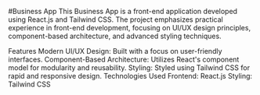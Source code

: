 #Business App
This Business App is a front-end application developed using React.js and Tailwind CSS. The project emphasizes practical experience in front-end development, focusing on UI/UX design principles, component-based architecture, and advanced styling techniques.

Features
Modern UI/UX Design: Built with a focus on user-friendly interfaces.
Component-Based Architecture: Utilizes React's component model for modularity and reusability.
Styling: Styled using Tailwind CSS for rapid and responsive design.
Technologies Used
Frontend: React.js
Styling: Tailwind CSS
